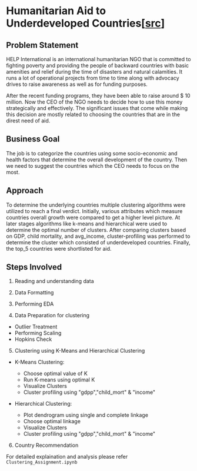 # **Humanitarian Aid to Underdeveloped Countries**[[src](https://www.kaggle.com/hellbuoy/pca-kmeans-hierarchical-clustering)]

## **Problem Statement**

HELP International is an international humanitarian NGO that is committed to fighting poverty and providing the people of backward countries with basic amenities and relief during the time of disasters and natural calamities. It runs a lot of operational projects from time to time along with advocacy drives to raise awareness as well as for funding purposes.

After the recent funding programs, they have been able to raise around $ 10 million. Now the CEO of the NGO needs to decide how to use this money strategically and effectively. The significant issues that come while making this decision are mostly related to choosing the countries that are in the direst need of aid.

## **Business Goal**

The job is to categorize the countries using some socio-economic and health factors that determine the overall development of the country. Then we need to suggest the countries which the CEO needs to focus on the most.

## **Approach**

To determine the underlying countries multiple clustering algorithms were utilized to reach a final verdict. Initially, various attributes which measure countries overall growth were compared to get a higher level picture. At later stages algorithms like k-means and hierarchical were used to determine the optimal number of clusters. After comparing clusters based on GDP, child mortality, and avg_income, cluster-profiling was performed to determine the cluster which consisted of underdeveloped countries. Finally, the top_5 countries were shortlisted for aid.

## **Steps Involved**

1. Reading and understanding data

2. Data Formatting

3. Performing EDA
4. Data Preparation for clustering

- Outlier Treatment
- Performing Scaling
- Hopkins Check

5. Clustering using K-Means and Hierarchical Clustering

- K-Means Clustering:

  - Choose optimal value of K
  - Run K-means using optimal K
  - Visualize Clusters
  - Cluster profiling using "gdpp","child_mort" & "income"

- Hierarchical Clustering:

  - Plot dendrogram using single and complete linkage
  - Choose optimal linkage
  - Visualize Clusters
  - Cluster profiling using "gdpp","child_mort" & "income"

6. Country Recommendation

For detailed explaination and analysis please refer `Clustering_Assignment.ipynb`
